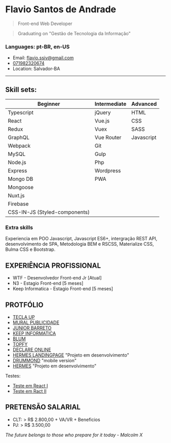 # Flavio Santos de Andrade

> Front-end Web Developer

> Graduating on "Gestão de Tecnologia da Informação"

### Languages: pt-BR, en-US

- Email: flavio.ssiv@gmail.com
- [071982320674](https://api.whatsapp.com/send?1=pt_BR&phone=5571982320674)
- Location: Salvador-BA

---

## Skill sets:

<!-- > Subtitle: B - Beginner, I - Intermediate and A - Advanced -->

| Beginner                      | Intermediate | Advanced   |
| ----------------------------- | ------------ | ---------- |
| Typescript                    | jQuery       | HTML       |
| React                         | Vue.js       | CSS        |
| Redux                         | Vuex         | SASS       |
| GraphQL                       | Vue Router   | Javascript |
| Webpack                       | Git          |            |
| MySQL                         | Gulp         |            |
| Node.js                       | Php          |            |
| Express                       | Wordpress    |            |
| Mongo DB                      | PWA          |            |
| Mongoose                      |              |            |
| Nuxt.js                       |              |            |
| Firebase                      |              |            |
| CSS-IN-JS (Styled-components) |              |            |

### Extra skills

Experiencia em POO Javascript, Javascript ES6+, intergração REST API, desenvolvimento de SPA, Metodologia BEM e RSCSS, Materialize CSS, Bulma CSS e Bootstrap.

## EXPERIÊNCIA PROFISSIONAL

- WTF - Desenvolvedor Front-end Jr [Atual]
- N3 - Estagio Front-end [5 meses]
- Keep Informatica - Estagio Front-end [5 meses]

## PROTFÓLIO

- [TECLA UP](https://teclaup.com/)
- [MURAL PUBLICIDADE](http://www.muralpublicidade.com.br/v4/)
- [JUNIOR BARRETO](https://jrbarreto.com.br/)
- [KEEP INFORMATICA](http://www.keepinformatica.com.br/)
- [BLUM](http://www.blumdh.com.br/)
- [TOPFY](http://topfy.net.br/)
- [DECLARE ONLINE](http://declareonline.com.br)
- [HERMES LANDINGPAGE](http://wtf.inf.br/hermes/) "Projeto em desenvolvimento"
- [DRUMMOND](http://drummondpar.com) "mobile version"
- [HERMES](https://relaxed-lovelace-47c83d.netlify.com) "Projeto em desenvolvimento"

Testes:

- [Teste em React I](https://fsassiv.github.io/fluent/)
- [Teste em Ract II](https://crwn-live-fsa.herokuapp.com)

## PRETENSÃO SALARIAL

- CLT: > R\$ 2.800,00 + VA/VR + Beneficios
- PJ: > R\$ 3.500,00

_The future belongs to those who prepare for it today - Malcolm X_
